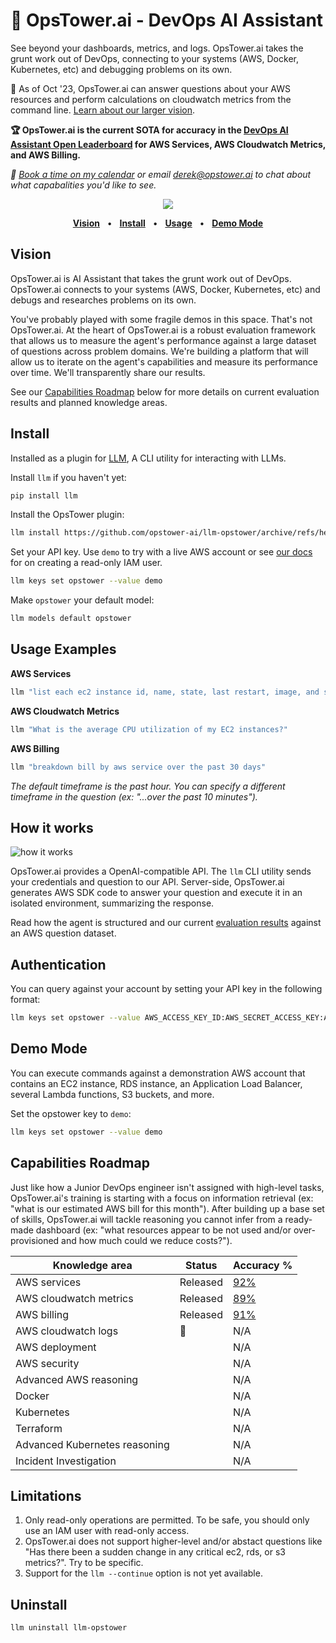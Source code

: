 # 🗼 OpsTower.ai - DevOps AI Assistant

See beyond your dashboards, metrics, and logs. OpsTower.ai takes the grunt work out of DevOps, connecting to your systems (AWS, Docker, Kubernetes, etc) and debugging problems on its own.

🚧 As of Oct '23, OpsTower.ai can answer questions about your AWS resources and perform calculations on cloudwatch metrics from the command line. [Learn about our larger vision](#user-content-vision).

__🏆 OpsTower.ai is the current SOTA for accuracy in the [DevOps AI Assistant Open Leaderboard](https://github.com/opstower-ai/devops-ai-open-leaderboard) for AWS Services, AWS Cloudwatch Metrics, and AWS Billing.__

_📅 [Book a time on my calendar](https://calendly.com/derek-haynes) or email derek@opstower.ai to chat about what capabalities you'd like to see._

<p align="center">
  <a href="https://www.loom.com/share/dcab0392e5104364a8dcc6a05491b906?sid=378db519-45c7-49df-b792-6d7af0d8854a" target="_blank"><img src="https://public-opstower.s3.amazonaws.com/demo_screenshot.png"/></a>
</p>

<p align="center">
<a href="#user-content-vision"><strong>Vision</strong></a>
<span>&nbsp;&nbsp;•&nbsp;&nbsp;</span>
<a href="#user-content-install"><strong>Install</strong></a>
<span>&nbsp;&nbsp;•&nbsp;&nbsp;</span>
<a href="#user-content-usage"><strong>Usage</strong></a>
<span>&nbsp;&nbsp;•&nbsp;&nbsp;</span>
<a href="#user-content-demo-mode"><strong>Demo Mode</strong></a>
</p>

## Vision

OpsTower.ai is AI Assistant that takes the grunt work out of DevOps. OpsTower.ai connects to your systems (AWS, Docker, Kubernetes, etc) and debugs and researches problems on its own.

You've probably played with some fragile demos in this space. That's not OpsTower.ai. At the heart of OpsTower.ai is a robust evaluation framework that allows us to measure the agent's performance against a large dataset of questions across problem domains. We're building a platform that will allow us to iterate on the agent's capabilities and measure its performance over time. We'll transparently share our results.

See our [Capabilities Roadmap](#user-content-capabilities-roadmap) below for more details on current evaluation results and planned knowledge areas.

## Install

Installed as a plugin for [LLM](https://llm.datasette.io/), A CLI utility for interacting with LLMs.

Install `llm` if you haven't yet:

```bash
pip install llm
```

Install the OpsTower plugin:

```bash
llm install https://github.com/opstower-ai/llm-opstower/archive/refs/heads/main.zip
```

Set your API key. Use `demo` to try with a live AWS account or see [our docs](docs/aws_read_only_iam_user.md) for on creating a read-only IAM user.

```bash
llm keys set opstower --value demo
```

Make `opstower` your default model:

```bash
llm models default opstower
```

## Usage Examples

__AWS Services__

```bash
llm "list each ec2 instance id, name, state, last restart, image, and size"
```

__AWS Cloudwatch Metrics__

```bash
llm "What is the average CPU utilization of my EC2 instances?"
```
__AWS Billing__

```bash
llm "breakdown bill by aws service over the past 30 days"
```

_The default timeframe is the past hour. You can specify a different timeframe in the question (ex: "...over the past 10 minutes")._

## How it works

![how it works](https://www.opstower.ai/assets/images/agent_eval/agent_orch.png)

OpsTower.ai provides a OpenAI-compatible API. The `llm` CLI utility sends your credentials and question to our API. Server-side, OpsTower.ai generates AWS SDK code to answer your question and execute it in an isolated environment, summarizing the response.

Read how the agent is structured and our current [evaluation results](https://www.opstower.ai/2023-evaluating-ai-agents/) against an AWS question dataset.

## Authentication

You can query against your account by setting your API key in the following format:

```bash
llm keys set opstower --value AWS_ACCESS_KEY_ID:AWS_SECRET_ACCESS_KEY:AWS_REGION
```

## Demo Mode

You can execute commands against a demonstration AWS account that contains an EC2 instance, RDS instance, an Application Load Balancer, several Lambda functions, S3 buckets, and more.

Set the opstower key to `demo`:

```bash
llm keys set opstower --value demo
```

## Capabilities Roadmap

Just like how a Junior DevOps engineer isn't assigned with high-level tasks, OpsTower.ai's training is starting with a focus on information retrieval (ex: "what is our estimated AWS bill for this month"). After building up a base set of skills, OpsTower.ai will tackle reasoning you cannot infer from a ready-made dashboard (ex: "what resources appear to be not used and/or over-provisioned and how much could we reduce costs?").

| Knowledge area | Status | Accuracy % |
| -------- | -------- | -------- |
| AWS services  | Released  | [92%](https://github.com/opstower-ai/devops-ai-open-leaderboard#-current-leaderboard)  |
| AWS cloudwatch metrics | Released  | [89%](https://github.com/opstower-ai/devops-ai-open-leaderboard#-current-leaderboard)  |
| AWS billing  | Released  | [91%](https://github.com/opstower-ai/devops-ai-open-leaderboard#-current-leaderboard)  |
| AWS cloudwatch logs  |  🚧 | N/A |
| AWS deployment  |   | N/A  |
| AWS security  |   | N/A  |
| Advanced AWS reasoning  |   | N/A  |
| Docker  |   | N/A  |
| Kubernetes  |   | N/A  |
| Terraform  |   | N/A  |
| Advanced Kubernetes reasoning  |   | N/A  |
| Incident Investigation  |   | N/A  |

## Limitations

1. Only read-only operations are permitted. To be safe, you should only use an IAM user with read-only access.
2. OpsTower.ai does not support higher-level and/or abstact questions like "Has there been a sudden change in any critical ec2, rds, or s3 metrics?". Try to be specific.
3. Support for the `llm --continue` option is not yet available.

## Uninstall

```bash
llm uninstall llm-opstower
```
